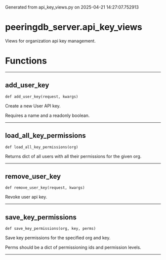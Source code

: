 Generated from api_key_views.py on 2025-04-21 14:27:07.752913

# peeringdb_server.api_key_views

Views for organization api key management.

# Functions
---

## add_user_key
`def add_user_key(request, kwargs)`

Create a new User API key.

Requires a name and a readonly boolean.

---
## load_all_key_permissions
`def load_all_key_permissions(org)`

Returns dict of all users with all their permissions for
the given org.

---
## remove_user_key
`def remove_user_key(request, kwargs)`

Revoke user api key.

---
## save_key_permissions
`def save_key_permissions(org, key, perms)`

Save key permissions for the specified org and key.

Perms should be a dict of permissioning ids and permission levels.

---
